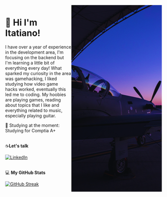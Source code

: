<img align="right" alt="valkyrie xb70" height="600" src="https://raw.githubusercontent.com/itatiN/itatiN/main/ZUMMMMM.png">

# 🔭  Hi I'm Itatiano!
I have over a year of experience in the development area, I'm focusing on the backend but I'm learning a little bit of everything every day! 
What sparked my curiosity in the area was gamehacking, I liked studying how video game hacks worked, eventually this led me to coding.
My hoobies are playing games, reading about topics that I like and everything related to music, especially playing guitar.<br>


📖 Studying at the moment: Studying for Comptia A+<br><br>

☕**Let's talk**  

[![LinkedIn](https://img.shields.io/badge/LinkedIn-000?style=for-the-badge&logo=linkedin&logoColor=blue)](https://[https://www.linkedin.com/in/itatianofilho])<br><br>

💻 **My GitHub Stats**
 
[![GitHub Streak](https://streak-stats.demolab.com?user=itatiN&theme=blue-navy&hide_border=true)](https://git.io/streak-stats)

